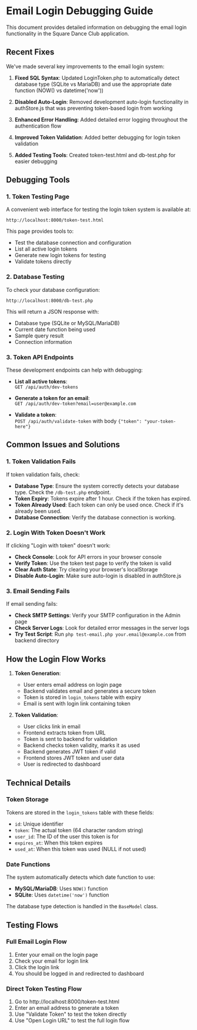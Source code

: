 # Email Login Debugging Guide

This document provides detailed information on debugging the email login functionality in the Square Dance Club application.

## Recent Fixes

We've made several key improvements to the email login system:

1. **Fixed SQL Syntax**: Updated LoginToken.php to automatically detect database type (SQLite vs MariaDB) and use the appropriate date function (NOW() vs datetime('now'))

2. **Disabled Auto-Login**: Removed development auto-login functionality in authStore.js that was preventing token-based login from working

3. **Enhanced Error Handling**: Added detailed error logging throughout the authentication flow

4. **Improved Token Validation**: Added better debugging for login token validation 

5. **Added Testing Tools**: Created token-test.html and db-test.php for easier debugging

## Debugging Tools

### 1. Token Testing Page

A convenient web interface for testing the login token system is available at:
```
http://localhost:8000/token-test.html
```

This page provides tools to:
- Test the database connection and configuration
- List all active login tokens
- Generate new login tokens for testing
- Validate tokens directly

### 2. Database Testing

To check your database configuration:
```
http://localhost:8000/db-test.php
```

This will return a JSON response with:
- Database type (SQLite or MySQL/MariaDB)
- Current date function being used
- Sample query result
- Connection information

### 3. Token API Endpoints

These development endpoints can help with debugging:

- **List all active tokens**:  
  `GET /api/auth/dev-tokens`

- **Generate a token for an email**:  
  `GET /api/auth/dev-token?email=user@example.com`

- **Validate a token**:  
  `POST /api/auth/validate-token` with body `{"token": "your-token-here"}`

## Common Issues and Solutions

### 1. Token Validation Fails

If token validation fails, check:

- **Database Type**: Ensure the system correctly detects your database type. Check the `/db-test.php` endpoint.
- **Token Expiry**: Tokens expire after 1 hour. Check if the token has expired.
- **Token Already Used**: Each token can only be used once. Check if it's already been used.
- **Database Connection**: Verify the database connection is working.

### 2. Login With Token Doesn't Work

If clicking "Login with token" doesn't work:

- **Check Console**: Look for API errors in your browser console
- **Verify Token**: Use the token test page to verify the token is valid
- **Clear Auth State**: Try clearing your browser's localStorage
- **Disable Auto-Login**: Make sure auto-login is disabled in authStore.js

### 3. Email Sending Fails

If email sending fails:

- **Check SMTP Settings**: Verify your SMTP configuration in the Admin page
- **Check Server Logs**: Look for detailed error messages in the server logs
- **Try Test Script**: Run `php test-email.php your.email@example.com` from backend directory

## How the Login Flow Works

1. **Token Generation**:
   - User enters email address on login page
   - Backend validates email and generates a secure token
   - Token is stored in `login_tokens` table with expiry
   - Email is sent with login link containing token

2. **Token Validation**:
   - User clicks link in email
   - Frontend extracts token from URL
   - Token is sent to backend for validation
   - Backend checks token validity, marks it as used
   - Backend generates JWT token if valid
   - Frontend stores JWT token and user data
   - User is redirected to dashboard

## Technical Details

### Token Storage

Tokens are stored in the `login_tokens` table with these fields:
- `id`: Unique identifier
- `token`: The actual token (64 character random string)
- `user_id`: The ID of the user this token is for
- `expires_at`: When this token expires
- `used_at`: When this token was used (NULL if not used)

### Date Functions

The system automatically detects which date function to use:
- **MySQL/MariaDB**: Uses `NOW()` function
- **SQLite**: Uses `datetime('now')` function

The database type detection is handled in the `BaseModel` class.

## Testing Flows

### Full Email Login Flow

1. Enter your email on the login page
2. Check your email for login link
3. Click the login link
4. You should be logged in and redirected to dashboard

### Direct Token Testing Flow

1. Go to http://localhost:8000/token-test.html
2. Enter an email address to generate a token
3. Use "Validate Token" to test the token directly
4. Use "Open Login URL" to test the full login flow